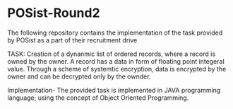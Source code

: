 # POSist-Round2
The following repository contains the implementation of the task provided by POSist as a part of their recruitment drive


TASK:
Creation of a dynanmic list of ordered records, where a record is owned by the owner. A record has a data in form of floating point integeral value. Through a scheme of systemtic encryption, data is encrypted by the owner and can be decrypted only by the ownder.

Implementation- The provided task is implemented in JAVA programming language; using the concept of Object Oriented Programming.
